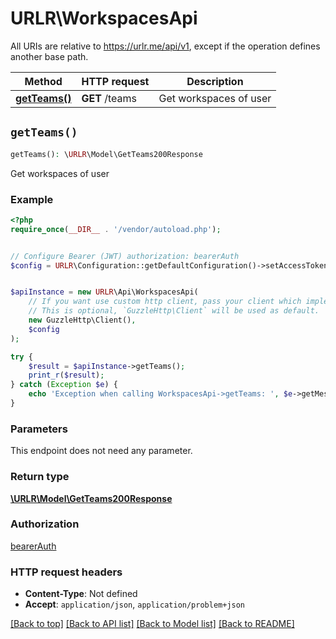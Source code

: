 # URLR\WorkspacesApi

All URIs are relative to https://urlr.me/api/v1, except if the operation defines another base path.

| Method | HTTP request | Description |
| ------------- | ------------- | ------------- |
| [**getTeams()**](WorkspacesApi.md#getTeams) | **GET** /teams | Get workspaces of user |


## `getTeams()`

```php
getTeams(): \URLR\Model\GetTeams200Response
```

Get workspaces of user

### Example

```php
<?php
require_once(__DIR__ . '/vendor/autoload.php');


// Configure Bearer (JWT) authorization: bearerAuth
$config = URLR\Configuration::getDefaultConfiguration()->setAccessToken('YOUR_ACCESS_TOKEN');


$apiInstance = new URLR\Api\WorkspacesApi(
    // If you want use custom http client, pass your client which implements `GuzzleHttp\ClientInterface`.
    // This is optional, `GuzzleHttp\Client` will be used as default.
    new GuzzleHttp\Client(),
    $config
);

try {
    $result = $apiInstance->getTeams();
    print_r($result);
} catch (Exception $e) {
    echo 'Exception when calling WorkspacesApi->getTeams: ', $e->getMessage(), PHP_EOL;
}
```

### Parameters

This endpoint does not need any parameter.

### Return type

[**\URLR\Model\GetTeams200Response**](../Model/GetTeams200Response.md)

### Authorization

[bearerAuth](../../README.md#bearerAuth)

### HTTP request headers

- **Content-Type**: Not defined
- **Accept**: `application/json`, `application/problem+json`

[[Back to top]](#) [[Back to API list]](../../README.md#endpoints)
[[Back to Model list]](../../README.md#models)
[[Back to README]](../../README.md)
